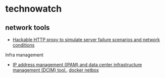 # technowatch

## network tools

- [Hackable HTTP proxy to simulate server failure scenarios and network conditions](https://github.com/canalplus/toxy)

Infra management
- [IP address management (IPAM) and data center infrastructure management (DCIM) tool.](https://github.com/digitalocean/netbox), [docker netbox](https://github.com/ninech/netbox-docker)
